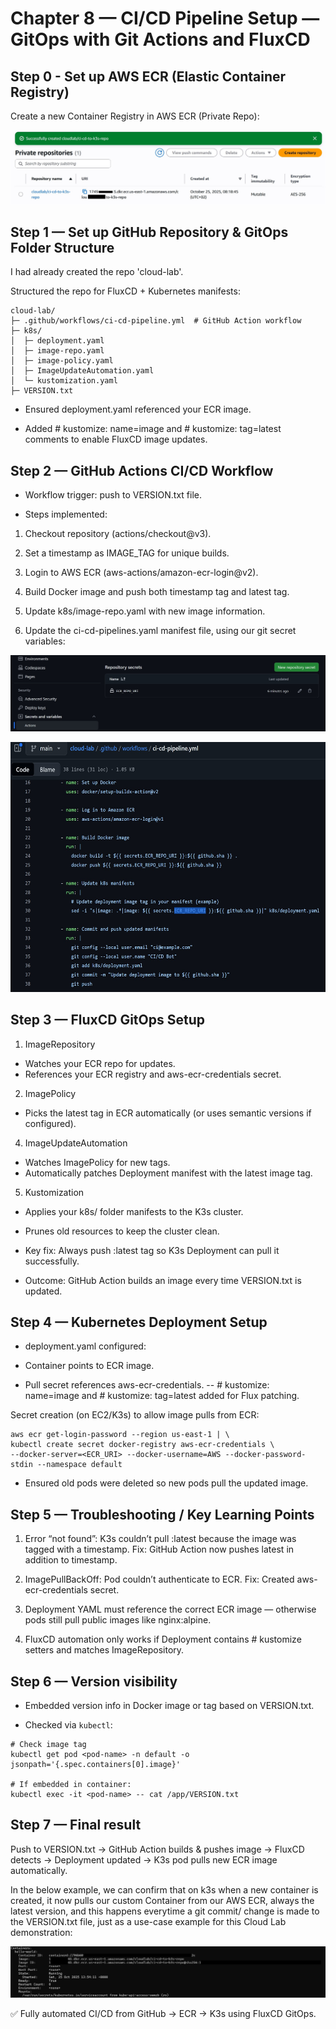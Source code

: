 # Chapter 8 — CI/CD Pipeline Setup — GitOps with Git Actions and FluxCD

## Step 0 - Set up AWS ECR (Elastic Container Registry)

Create a new Container Registry in AWS ECR (Private Repo):

![ECR Set up in AWS](/images/12.jpg)


## Step 1 — Set up GitHub Repository & GitOps Folder Structure

I had already created the repo 'cloud-lab'.

Structured the repo for FluxCD + Kubernetes manifests:

```
cloud-lab/
├─ .github/workflows/ci-cd-pipeline.yml  # GitHub Action workflow
├─ k8s/
│  ├─ deployment.yaml
│  ├─ image-repo.yaml
│  ├─ image-policy.yaml
│  ├─ ImageUpdateAutomation.yaml
│  └─ kustomization.yaml
├─ VERSION.txt
```

- Ensured deployment.yaml referenced your ECR image.

- Added # kustomize: name=image and # kustomize: tag=latest comments to enable FluxCD image updates.

## Step 2 — GitHub Actions CI/CD Workflow

- Workflow trigger: push to VERSION.txt file.

- Steps implemented:

1.  Checkout repository (actions/checkout@v3).

2.  Set a timestamp as IMAGE_TAG for unique builds.

3.  Login to AWS ECR (aws-actions/amazon-ecr-login@v2).

4.  Build Docker image and push both timestamp tag and latest tag.

5.  Update k8s/image-repo.yaml with new image information.

6.  Update the ci-cd-pipelines.yaml manifest file, using our git secret variables:
   
![ECR variable name](/images/13-1.jpg)

<img src="/images/13-2.jpg" alt="ECR variable name in manifest file" width="600" height="400">

## Step 3 — FluxCD GitOps Setup

1.  ImageRepository

- Watches your ECR repo for updates.
- References your ECR registry and aws-ecr-credentials secret.

2. ImagePolicy

- Picks the latest tag in ECR automatically (or uses semantic versions if configured).

4.  ImageUpdateAutomation

- Watches ImagePolicy for new tags.
- Automatically patches Deployment manifest with the latest image tag.
  
5.  Kustomization

- Applies your k8s/ folder manifests to the K3s cluster.
- Prunes old resources to keep the cluster clean.

- Key fix: Always push :latest tag so K3s Deployment can pull it successfully.

- Outcome: GitHub Action builds an image every time VERSION.txt is updated.

## Step 4 — Kubernetes Deployment Setup

- deployment.yaml configured:
- Container points to ECR image.

- Pull secret references aws-ecr-credentials.
-- # kustomize: name=image and # kustomize: tag=latest added for Flux patching.

Secret creation (on EC2/K3s) to allow image pulls from ECR:

```
aws ecr get-login-password --region us-east-1 | \
kubectl create secret docker-registry aws-ecr-credentials \
--docker-server=<ECR_URI> --docker-username=AWS --docker-password-stdin --namespace default
```
- Ensured old pods were deleted so new pods pull the updated image.

## Step 5 — Troubleshooting / Key Learning Points

1.  Error “not found”: K3s couldn’t pull :latest because the image was tagged with a timestamp. Fix: GitHub Action now pushes latest in addition to timestamp.

2.  ImagePullBackOff: Pod couldn’t authenticate to ECR. Fix: Created aws-ecr-credentials secret.

3.  Deployment YAML must reference the correct ECR image — otherwise pods still pull public images like nginx:alpine.

4.  FluxCD automation only works if Deployment contains # kustomize setters and matches ImageRepository.

## Step 6 — Version visibility

- Embedded version info in Docker image or tag based on VERSION.txt.

- Checked via `kubectl`:
```
# Check image tag
kubectl get pod <pod-name> -n default -o jsonpath='{.spec.containers[0].image}'

# If embedded in container:
kubectl exec -it <pod-name> -- cat /app/VERSION.txt
```

## Step 7 — Final result

Push to VERSION.txt → GitHub Action builds & pushes image → FluxCD detects → Deployment updated → K3s pod pulls new ECR image automatically.

In the below example, we can confirm that on k3s when a new container is created, it now pulls our custom Container from our AWS ECR, always the latest version, and this happens everytime a git commit/ change is made to the VERSION.txt file, just as a use-case example for this Cloud Lab demonstration:

![ECR custom image created in k3s](/images/14.jpg)

✅ Fully automated CI/CD from GitHub → ECR → K3s using FluxCD GitOps.
